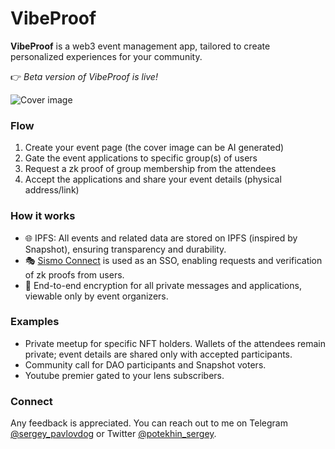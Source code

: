 # VibeProof

**VibeProof** is a web3 event management app, tailored to create personalized experiences for your community.

👉 *Beta version of VibeProof is live!*  

![Cover image](https://snaphost.nyc3.cdn.digitaloceanspaces.com/public/cover/0220278b-5688-40cd-afb1-d224e3f046fd-7220e02c-ea63-4dc7-b0b4-ba50f1d1ac0a.png)

### Flow

1. Create your event page (the cover image can be AI generated)  
2. Gate the event applications to specific group(s) of users 
3. Request a zk proof of group membership from the attendees
4. Accept the applications and share your event details (physical address/link)



### How it works

* 🌐 IPFS: All events and related data are stored on IPFS (inspired by Snapshot), ensuring transparency and durability. 
* 🎭 [Sismo Connect](https://www.sismo.io/) is used as an SSO, enabling requests and verification of zk proofs from users.  
* 🔐 End-to-end encryption for all private messages and applications, viewable only by event organizers.



### Examples 

- Private meetup for specific NFT holders. Wallets of the attendees remain private; event details are shared only with accepted participants. 
- Community call for DAO participants and Snapshot voters.
- Youtube premier gated to your lens subscribers.


### Connect 

Any feedback is appreciated. You can reach out to me on Telegram [@sergey_pavlovdog](https://t.me/sergey_pavlovdog) or Twitter [@potekhin_sergey](https://twitter.com/potekhin_sergey).
